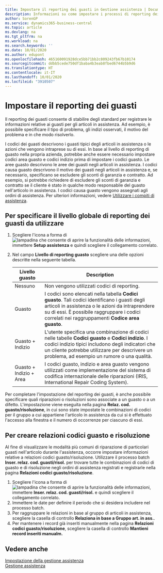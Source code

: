 ```yaml
---
title: Impostare il reporting dei guasti in Gestione assistenza | Documenti Microsoft
description: Informazioni su come impostare i processi di reporting dei guasti.
author: SorenGP
ms.service: dynamics365-business-central
ms.topic: article
ms.devlang: na
ms.tgt_pltfrm: na
ms.workload: na
ms.search.keywords: ''
ms.date: 10/01/2020
ms.author: edupont
ms.openlocfilehash: 465160091928dce5bb71bb2c809243fb67b10174
ms.sourcegitcommit: ddbb5cede750df1baba4b3eab8fbed6744b5b9d6
ms.translationtype: HT
ms.contentlocale: it-IT
ms.lasthandoff: 10/01/2020
ms.locfileid: "3910507"
---
```

# <a name="set-up-fault-reporting"></a>Impostare il reporting dei guasti
Il reporting dei guasti consente di stabilire degli standard per registrare le informazioni relative ai guasti per gli articoli in assistenza. Ad esempio, è possibile specificare il tipo di problema, gli indizi osservati, il motivo del problema e in che modo risolverlo.  

I codici dei guasti descrivono i guasti tipici degli articoli in assistenza o le azioni che vengono intraprese su di essi. In base al livello di reporting di guasto nella propria azienda, potrebbe anche essere necessario impostare codici area guasto e codici indizio prima di impostare i codici guasto. Le aree guasto descrivono le aree dei guasti negli articoli in assistenza. I codici causa guasto descrivono il motivo dei guasti negli articoli in assistenza e, se necessario, specificano se escludere gli sconti di garanzia e contratto. Ad esempio, si potrebbe richiedere di escludere gli sconti di garanzia e contratto se il cliente è stato in qualche modo responsabile del guasto nell'articolo in assistenza. I codici causa guasto vengono assegnati agli ordini di assistenza. Per ulteriori informazioni, vedere [Utilizzare i compiti di assistenza](service-how-to-work-on-service-tasks.md).  

## <a name="to-specify-the-overall-level-of-fault-reporting-to-use"></a>Per specificare il livello globale di reporting dei guasti da utilizzare
1. Scegliere l'icona a forma di ![lampadina che consente di aprire la funzionalità delle informazioni](media/ui-search/search_small.png "Informazioni sull'operazione che si desidera eseguire"), immettere **Setup assistenza** e quindi scegliere il collegamento correlato.
2. Nel campo **Livello di reporting guasto** scegliere una delle opzioni descritte nella seguente tabella.  

    |**Livello guasto**|**Description**|  
    |------------|-------------|  
    |Nessuno | Non vengono utilizzati codici di reporting.|  
    |Guasto | I codici sono elencati nella tabella **Codici guasto**. Tali codici identificano i guasti degli articoli in assistenza o le azioni da intraprendere su di essi. È possibile raggruppare i codici correlati nei raggruppamenti **Codice area guasto**.|  
    |Guasto + Indizio | L'utente specifica una combinazione di codici nelle tabelle **Codici guasto** e **Codici indizio**. I codici indizio tipici includono degli indicatori che un cliente potrebbe utilizzare per descrivere un problema, ad esempio un rumore o una qualità.|  
    |Guasto + Indizio + Area | I codici guasto, indizio e area guasto vengono utilizzati come implementazione del sistema di codifica internazionale delle riparazioni (IRIS, International Repair Coding System).|  

Per completare l'impostazione del reporting dei guasti, è anche possibile specificare quali riparazioni o risoluzioni sono associate a un guasto o a un difetto. L'impostazione viene eseguita nella pagina **Relaz. cod. guasto/risoluzione**, in cui sono state impostate le combinazioni di codici per il gruppo a cui appartiene l'articolo in assistenza da cui si è effettuato l'accesso alla finestra e il numero di occorrenze per ciascuno di essi.

## <a name="to-create-fault-and-resolution-code-relationships"></a>Per creare relazioni codici guasto e risoluzione
<!--this needs to go in a working with topic-->
 Al fine di visualizzare le modalità più comuni di riparazione di particolari guasti nell'articolo durante l'assistenza, occorre impostare informazioni relative a relazioni codici guasto/risoluzione. Utilizzare il processo batch **Inser. relaz. cod. guasti/risol.** per trovare tutte le combinazioni di codici di guasto e di risoluzione negli ordini di assistenza registrati e registrarle nella pagina **Relazioni codici guasto/risoluzione**.

1. Scegliere l'icona a forma di ![lampadina che consente di aprire la funzionalità delle informazioni](media/ui-search/search_small.png "Informazioni sull'operazione che si desidera eseguire"), immettere **Inser. relaz. cod. guasti/risol.** e quindi scegliere il collegamento correlato.  
2. Immettere le date per definire il periodo che si desidera includere nel processo batch.  
3. Per raggruppare le relazioni in base al gruppo di articoli in assistenza, scegliere la casella di controllo **Relaziona in base a Gruppo art. in ass.**.  
4. Per mantenere i record già inseriti manualmente nella pagina **Relazioni codici guasto/risoluzione**, scegliere la casella di controllo **Mantieni record inseriti manualm.**  

## <a name="see-also"></a>Vedere anche
[Impostazione della gestione assistenza](service-setup-service.md)  
[Gestione assistenza](service-service.md)  
